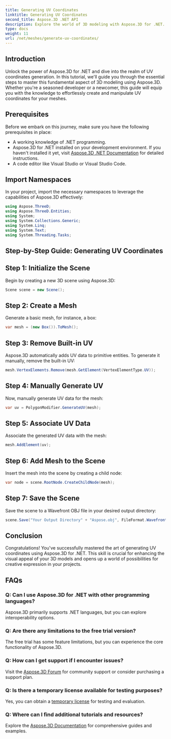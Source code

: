 ```yaml
---
title: Generating UV Coordinates
linktitle: Generating UV Coordinates
second_title: Aspose.3D .NET API
description: Explore the world of 3D modeling with Aspose.3D for .NET. Master UV coordinates generation effortlessly. Elevate your projects now!
type: docs
weight: 11
url: /net/meshes/generate-uv-coordinates/
---
```

## Introduction
Unlock the power of Aspose.3D for .NET and dive into the realm of UV coordinates generation. In this tutorial, we'll guide you through the essential steps to master this fundamental aspect of 3D modeling using Aspose.3D. Whether you're a seasoned developer or a newcomer, this guide will equip you with the knowledge to effortlessly create and manipulate UV coordinates for your meshes.
## Prerequisites
Before we embark on this journey, make sure you have the following prerequisites in place:
- A working knowledge of .NET programming.
- Aspose.3D for .NET installed on your development environment. If you haven't installed it yet, visit [Aspose.3D .NET Documentation](https://reference.aspose.com/3d/net/) for detailed instructions.
- A code editor like Visual Studio or Visual Studio Code.
## Import Namespaces
In your project, import the necessary namespaces to leverage the capabilities of Aspose.3D effectively:
```csharp
using Aspose.ThreeD;
using Aspose.ThreeD.Entities;
using System;
using System.Collections.Generic;
using System.Linq;
using System.Text;
using System.Threading.Tasks;
```
## Step-by-Step Guide: Generating UV Coordinates
## Step 1: Initialize the Scene
Begin by creating a new 3D scene using Aspose.3D:
```csharp
Scene scene = new Scene();
```
## Step 2: Create a Mesh
Generate a basic mesh, for instance, a box:
```csharp
var mesh = (new Box()).ToMesh();
```
## Step 3: Remove Built-in UV
Aspose.3D automatically adds UV data to primitive entities. To generate it manually, remove the built-in UV:
```csharp
mesh.VertexElements.Remove(mesh.GetElement(VertexElementType.UV));
```
## Step 4: Manually Generate UV
Now, manually generate UV data for the mesh:
```csharp
var uv = PolygonModifier.GenerateUV(mesh);
```
## Step 5: Associate UV Data
Associate the generated UV data with the mesh:
```csharp
mesh.AddElement(uv);
```
## Step 6: Add Mesh to the Scene
Insert the mesh into the scene by creating a child node:
```csharp
var node = scene.RootNode.CreateChildNode(mesh);
```
## Step 7: Save the Scene
Save the scene to a Wavefront OBJ file in your desired output directory:
```csharp
scene.Save("Your Output Directory" + "Aspose.obj", FileFormat.WavefrontOBJ);
```
## Conclusion
Congratulations! You've successfully mastered the art of generating UV coordinates using Aspose.3D for .NET. This skill is crucial for enhancing the visual appeal of your 3D models and opens up a world of possibilities for creative expression in your projects.
## FAQs
### Q: Can I use Aspose.3D for .NET with other programming languages?
Aspose.3D primarily supports .NET languages, but you can explore interoperability options.
### Q: Are there any limitations to the free trial version?
The free trial has some feature limitations, but you can experience the core functionality of Aspose.3D.
### Q: How can I get support if I encounter issues?
Visit the [Aspose.3D Forum](https://forum.aspose.com/c/3d/18) for community support or consider purchasing a support plan.
### Q: Is there a temporary license available for testing purposes?
Yes, you can obtain a [temporary license](https://purchase.aspose.com/temporary-license/) for testing and evaluation.
### Q: Where can I find additional tutorials and resources?
Explore the [Aspose.3D Documentation](https://reference.aspose.com/3d/net/) for comprehensive guides and examples.
